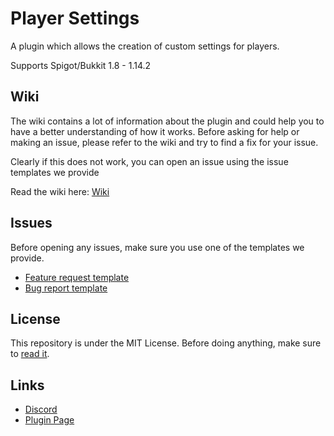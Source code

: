 # Player Settings
A plugin which allows the creation of custom 
settings for players.

Supports Spigot/Bukkit 1.8 - 1.14.2

## Wiki
The wiki contains a lot of information about the plugin
and could help you to have a better understanding of how it works.
Before asking for help or making an issue, please refer to the wiki
and try to find a fix for your issue.

Clearly if this does not work, you can open an issue
using the issue templates we provide

Read the wiki here: [Wiki](https://github.com/limbo56/PlayerSettings/wiki)

## Issues
Before opening any issues, make sure you use one of
the templates we provide.

* [Feature request template](https://github.com/limbo56/PlayerSettings/blob/master/.github/ISSUE_TEMPLATE/feature_request.md)
* [Bug report template](https://github.com/limbo56/PlayerSettings/blob/master/.github/ISSUE_TEMPLATE/bug_report.md)


## License
This repository is under the MIT License.
Before doing anything, make sure to [read it](https://github.com/limbo56/PlayerSettings/blob/master/LICENSE).

## Links
* [Discord](https://discord.gg/6gkkJ6y​)
* [Plugin Page](https://www.spigotmc.org/resources/player-settings.14622/)